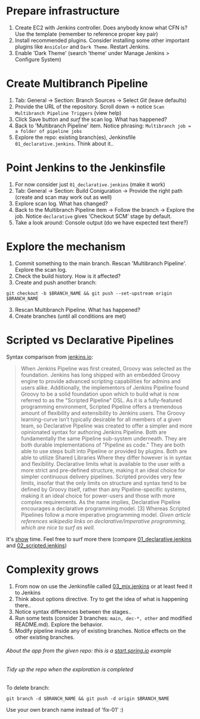 # Prepare infrastructure
1. Create EC2 with Jenkins controller. Does anybody know what CFN is? Use the template (remember to reference proper key pair)
2. Install recommended plugins. Consider installing some other important plugins like `AnsiColor` and `Dark Theme`. Restart Jenkins.
3. Enable 'Dark Theme' (search 'theme' under Manage Jenkins > Configure System)

# Create Multibranch Pipeline
1. Tab: General -> Section: Branch Sources -> Select *Git* (leave defaults)
2. Provide the URL of the repository. Scroll down -> notice `Scan Multibranch Pipeline Triggers` (view help)
3. Click Save button and *surf* the scan log. What has happened?
4. Back to 'Multibranch Pipeline' item. Notice phrasing: `Multibranch job = a folder of pipeline jobs`
5. Explore the repo: existing branch(es), Jenkinsfile `01_declarative.jenkins`. Think about it..

# Point Jenkins to the Jenkinsfile
1. For now consider just `01_declarative.jenkins` (make it work)
2. Tab: General -> Section: Build Coniguration -> Provide the right path (create and scan may work out as well)
3. Explore scan log. What has changed?
4. Back to the Multibranch Pipeline item -> Follow the branch -> Explore the job. Notice `declarative` gives 'Checkout SCM' stage by default.
5. Take a look around: Console output (do we have expected text there?)

# Explore the mechanism
1. Commit something to the main branch. Rescan 'Multibranch Pipeline'. Explore the scan log.
2. Check the build history. How is it affected?
3. Create and push another branch:
```
git checkout -b $BRANCH_NAME && git push --set-upstream origin $BRANCH_NAME
```
3. Rescan Multibranch Pipeline. What has happened?
4. Create branches (until all conditions are met)

# Scripted vs Declarative Pipelines
Syntax comparison from [jenkins.io](https://www.jenkins.io/doc/book/pipeline/syntax/#compare):
> When Jenkins Pipeline was first created, Groovy was selected as the foundation. Jenkins has long shipped with an embedded Groovy engine to provide advanced scripting capabilities for admins and users alike. Additionally, the implementors of Jenkins Pipeline found Groovy to be a solid foundation upon which to build what is now referred to as the "Scripted Pipeline" DSL.
> As it is a fully-featured programming environment, Scripted Pipeline offers a tremendous amount of flexibility and extensibility to Jenkins users. The Groovy learning-curve isn’t typically desirable for all members of a given team, so Declarative Pipeline was created to offer a simpler and more opinionated syntax for authoring Jenkins Pipeline.
> Both are fundamentally the same Pipeline sub-system underneath. They are both durable implementations of "Pipeline as code." They are both able to use steps built into Pipeline or provided by plugins. Both are able to utilize Shared Libraries
> Where they differ however is in syntax and flexibility. Declarative limits what is available to the user with a more strict and pre-defined structure, making it an ideal choice for simpler continuous delivery pipelines. Scripted provides very few limits, insofar that the only limits on structure and syntax tend to be defined by Groovy itself, rather than any Pipeline-specific systems, making it an ideal choice for power-users and those with more complex requirements. As the name implies, Declarative Pipeline encourages a declarative programming model. [3] Whereas Scripted Pipelines follow a more imperative programming model.
_Given article references wikipedia links on declarative/imperative programming, which are nice to surf as well._

It's [show](https://github.com/4crt/multi-branch-pipe/tree/main/show) time. Feel free to surf more there (compare [01_declarative.jenkins](https://github.com/4crt/multi-branch-pipe/blob/main/show/01_declarative.jenkins) and [02_scripted.jenkins](https://github.com/4crt/multi-branch-pipe/blob/main/show/02_scripted.jenkins))

# Complexity grows
1. From now on use the Jenkinsfile called [03_mix.jenkins](https://github.com/4crt/multi-branch-pipe/blob/main/show/03_mix.jenkins) or at least feed it to Jenkins
2. Think about options directive. Try to get the idea of what is happening there..
3. Notice syntax differences between the stages..
4. Run some tests (consider 3 branches: `main, dec-*, other` and modified README.md). Explore the behavior.
5. Modify pipeline inside any of existing branches. Notice effects on the other existing branches.

###### About the app from the given repo: this is a [start.spring.io](https://start.spring.io/) example
###### Tidy up the repo when the exploration is completed
To delete branch:
```
git branch -d $BRANCH_NAME && git push -d origin $BRANCH_NAME
```
Use your own branch name instead of 'fix-01' :)
